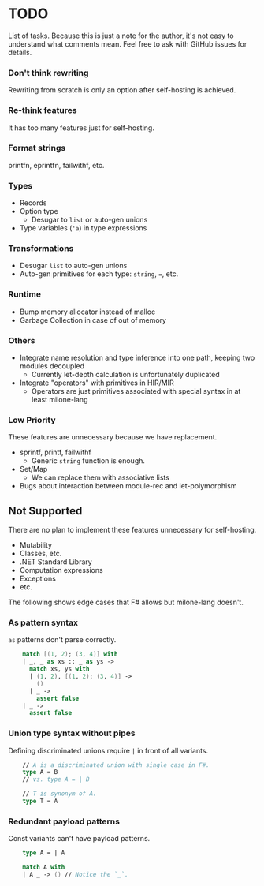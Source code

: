 # TODO

List of tasks. Because this is just a note for the author, it's not easy to understand what comments mean. Feel free to ask with GitHub issues for details.

### Don't think rewriting

Rewriting from scratch is only an option after self-hosting is achieved.

### Re-think features

It has too many features just for self-hosting.

### Format strings

printfn, eprintfn, failwithf, etc.

### Types

- Records
- Option type
    - Desugar to `list` or auto-gen unions
- Type variables (`'a`) in type expressions

### Transformations

- Desugar `list` to auto-gen unions
- Auto-gen primitives for each type: `string`, `=`, etc.

### Runtime

- Bump memory allocator instead of malloc
- Garbage Collection in case of out of memory

### Others

- Integrate name resolution and type inference into one path, keeping two modules decoupled
    - Currently let-depth calculation is unfortunately duplicated
- Integrate "operators" with primitives in HIR/MIR
    - Operators are just primitives associated with special syntax in at least milone-lang

### Low Priority

These features are unnecessary because we have replacement.

- sprintf, printf, failwithf
    - Generic `string` function is enough.
- Set/Map
    - We can replace them with associative lists
- Bugs about interaction between module-rec and let-polymorphism

## Not Supported

There are no plan to implement these features unnecessary for self-hosting.

- Mutability
- Classes, etc.
- .NET Standard Library
- Computation expressions
- Exceptions
- etc.

The following shows edge cases that F# allows but milone-lang doesn't.

### As pattern syntax

`as` patterns don't parse correctly.

```fs
    match [(1, 2); (3, 4)] with
    | _, _ as xs :: _ as ys ->
      match xs, ys with
      | (1, 2), [(1, 2); (3, 4)] ->
        ()
      | _ ->
        assert false
    | _ ->
      assert false
```

### Union type syntax without pipes

Defining discriminated unions require `|` in front of all variants.

```fs
    // A is a discriminated union with single case in F#.
    type A = B
    // vs. type A = | B

    // T is synonym of A.
    type T = A
```

### Redundant payload patterns

Const variants can't have payload patterns.

```fs
    type A = | A

    match A with
    | A _ -> () // Notice the `_`.
```
